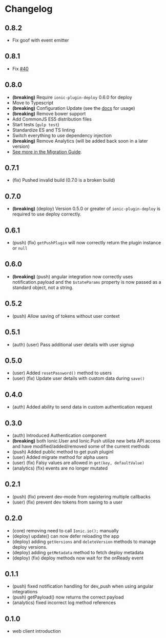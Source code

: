 # Changelog

## 0.8.2

* Fix goof with event emitter

## 0.8.1

* Fix [#40](https://github.com/driftyco/ionic-cloud/issues/40)

## 0.8.0

* **(breaking)** Require `ionic-plugin-deploy` 0.6.0 for deploy
* Move to Typescript
* **(breaking)** Configuration Update (see the [docs](http://docs.ionic.io) for usage)
* **(breaking)** Remove bower support
* Add CommonJS ES5 distribution files
* Start tests (`gulp test`)
* Standardize ES and TS linting
* Switch everything to use dependency injection
* **(breaking)** Remove Analytics (will be added back soon in a later version)
* [See more in the Migration Guide](https://github.com/driftyco/ionic-cloud/wiki/Migration-Guide).

## 0.7.1

* (fix) Pushed invalid build (0.7.0 is a broken build)

## 0.7.0

* **(breaking)** (deploy) Version 0.5.0 or greater of `ionic-plugin-deploy` is required
  to use deploy correctly.

## 0.6.1

* (push) (fix) `getPushPlugin` will now correctly return the plugin instance or `null`

## 0.6.0

* **(breaking)** (push) angular integration now correctly uses notification.payload and
  the `$stateParams` property is now passed as a standard object, not a string.

## 0.5.2

* (push) Allow saving of tokens without user context

## 0.5.1

* (auth) (user) Pass additional user details with user signup

## 0.5.0

* (user) Added `resetPassword()` method to users
* (user) (fix) Update user details with custom data during `save()`

## 0.4.0

* (auth) Added ability to send data in custom authentication request

## 0.3.0

* (auth) Introduced Authentication component
* **(breaking)** both Ionic.User and Ionic.Push utilize new beta API
  access and have modified/added/removed some of the current methods
* (push) Added public method to get push pluginI
* (user) Added migrate method for alpha users
* (user) (fix) Falsy values are allowed in `get(key, defaultValue)`
* (analytics) (fix) events are no longer mutated


## 0.2.1

* (push) (fix) prevent dev-mode from registering multiple callbacks
* (user) (fix) prevent dev tokens from saving to a user


## 0.2.0

* (core) removing need to call `Ionic.io();` manually
* (deploy) update() can now defer reloading the app
* (deploy) adding `getVersions` and `deleteVersion` methods to manage deploy versions.
* (deploy) adding `getMetadata` method to fetch deploy metadata
* (deploy) (fix) deploy methods now wait for the onReady event


## 0.1.1

* (push) fixed notification handling for dev_push when using angular integrations
* (push) getPayload() now returns the correct payload
* (analytics) fixed incorrect log method references


## 0.1.0

* web client introduction

